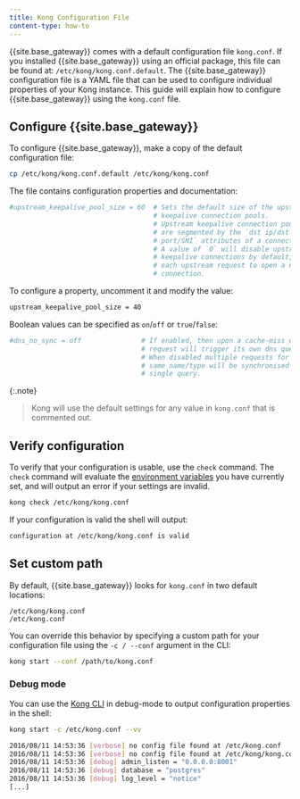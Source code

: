 ```yaml
---
title: Kong Configuration File
content-type: how-to
---
```



{{site.base_gateway}} comes with a default configuration file `kong.conf`. If you installed {{site.base_gateway}} using an official package, this file can be found at:
`/etc/kong/kong.conf.default`. The {{site.base_gateway}} configuration file is a YAML file that can be used to configure individual properties of your Kong instance. This guide will explain how to configure {{site.base_gateway}} using the `kong.conf` file.


## Configure {{site.base_gateway}}

To configure {{site.base_gateway}}, make a copy of the default configuration file: 

```bash
cp /etc/kong/kong.conf.default /etc/kong/kong.conf
```

The file contains configuration properties and documentation: 

```bash
#upstream_keepalive_pool_size = 60  # Sets the default size of the upstream
                                    # keepalive connection pools.
                                    # Upstream keepalive connection pools
                                    # are segmented by the `dst ip/dst
                                    # port/SNI` attributes of a connection.
                                    # A value of `0` will disable upstream
                                    # keepalive connections by default, forcing
                                    # each upstream request to open a new
                                    # connection.
```

To configure a property, uncomment it and modify the value:

```bash
upstream_keepalive_pool_size = 40
```

Boolean values can be specified as `on`/`off` or `true`/`false`:

```bash
#dns_no_sync = off               # If enabled, then upon a cache-miss every
                                 # request will trigger its own dns query.
                                 # When disabled multiple requests for the
                                 # same name/type will be synchronised to a
                                 # single query.
```

{:.note}
> Kong will use the default settings for any value in `kong.conf` that is commented out.

## Verify configuration
To verify that your configuration is usable, use the `check` command. The `check` command will evaluate the [environment variables](/gateway/latest/kong-production/environment-variables) you have
currently set, and will output an error if your settings are invalid. 

```bash
kong check /etc/kong/kong.conf
```
If your configuration is valid the shell will output:

```bash
configuration at /etc/kong/kong.conf is valid
```

## Set custom path

By default, {{site.base_gateway}} looks for `kong.conf` in two
default locations:

```
/etc/kong/kong.conf
/etc/kong.conf
```

You can override this behavior by specifying a custom path for your
configuration file using the `-c / --conf` argument in the CLI:

```bash
kong start --conf /path/to/kong.conf
```

### Debug mode

You can use the [Kong CLI](/gateway/latest/reference/cli/) in debug-mode to output configuration properties in the shell:

```bash
kong start -c /etc/kong.conf --vv

2016/08/11 14:53:36 [verbose] no config file found at /etc/kong.conf
2016/08/11 14:53:36 [verbose] no config file found at /etc/kong/kong.conf
2016/08/11 14:53:36 [debug] admin_listen = "0.0.0.0:8001"
2016/08/11 14:53:36 [debug] database = "postgres"
2016/08/11 14:53:36 [debug] log_level = "notice"
[...]
```